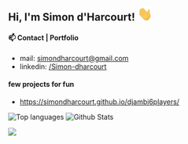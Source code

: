 ## Hi, I'm Simon d'Harcourt! <img src="https://raw.githubusercontent.com/Bruno-rose/Bruno-rose/main/wave.gif" alt="Funny GIF" width="30"/>

#### 📫 Contact | Portfolio
- mail: simondharcourt@gmail.com
- linkedin: [/Simon-dharcourt](https://www.linkedin.com/in/simon-dharcourt/)

#### few projects for fun
- https://simondharcourt.github.io/djambi6players/

![Top languages](https://github-readme-stats.vercel.app/api/top-langs/?username=Simondharcourt&theme=dark)
![Github Stats](https://github-readme-stats.vercel.app/api?username=Simondharcourt&count_private=true&show_icons=true&include_all_commits=true&hide_rank=true&theme=dark&bg_color=00000000)

![](https://github-profile-trophy.vercel.app/?username=Simondharcourt&theme=onedark)



<!--
**Simondharcourt/Simondharcourt** is a ✨ _special_ ✨ repository because its `README.md` (this file) appears on your GitHub profile.

Here are some ideas to get you started:

- 🔭 I’m currently working on ...
- 🌱 I’m currently learning ...
- 👯 I’m looking to collaborate on ...
- 🤔 I’m looking for help with ...
- 💬 Ask me about ...
- 📫 How to reach me: ...
- 😄 Pronouns: ...
- ⚡ Fun fact: ...
-->
